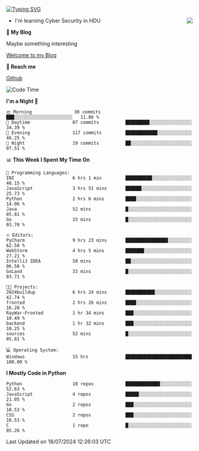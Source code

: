 [![Typing SVG](https://readme-typing-svg.herokuapp.com?font=Fira+Code&pause=1000&random=false&width=450&height=60&lines=Hello+%F0%9F%91%8B%F0%9F%8F%BB;I'm+JBNRZ)](https://git.io/typing-svg)

<a href="#">
  <img align="right" src="https://github-readme-stats.vercel.app/api?username=JBNRZ&show_icons=true&bg_color=15,f2f7fd,E0EAFC" />
</a>

- I'm learning Cyber Security in HDU

 **🌱 My Blog**

Maybe something interesting

[Welcome to my Blog](https://jbnrz.com.cn/)

 **💬 Reach me** 

[Github](https://github.com/JBNRZ)


<!--START_SECTION:waka-->
![Code Time](http://img.shields.io/badge/Code%20Time-605%20hrs%207%20mins-blue)

**I'm a Night 🦉** 

```text
🌞 Morning                30 commits          ███░░░░░░░░░░░░░░░░░░░░░░   11.86 % 
🌆 Daytime                87 commits          █████████░░░░░░░░░░░░░░░░   34.39 % 
🌃 Evening                117 commits         ████████████░░░░░░░░░░░░░   46.25 % 
🌙 Night                  19 commits          ██░░░░░░░░░░░░░░░░░░░░░░░   07.51 % 
```


📊 **This Week I Spent My Time On** 

```text
💬 Programming Languages: 
INI                      6 hrs 1 min         ██████████░░░░░░░░░░░░░░░   40.15 % 
JavaScript               3 hrs 51 mins       ██████░░░░░░░░░░░░░░░░░░░   25.73 % 
Python                   2 hrs 6 mins        ████░░░░░░░░░░░░░░░░░░░░░   14.06 % 
Java                     52 mins             █░░░░░░░░░░░░░░░░░░░░░░░░   05.81 % 
Go                       33 mins             █░░░░░░░░░░░░░░░░░░░░░░░░   03.70 % 

🔥 Editors: 
PyCharm                  9 hrs 23 mins       ████████████████░░░░░░░░░   62.58 % 
WebStorm                 4 hrs 5 mins        ███████░░░░░░░░░░░░░░░░░░   27.21 % 
IntelliJ IDEA            58 mins             ██░░░░░░░░░░░░░░░░░░░░░░░   06.50 % 
GoLand                   33 mins             █░░░░░░░░░░░░░░░░░░░░░░░░   03.71 % 

🐱‍💻 Projects: 
2024buildup              6 hrs 24 mins       ███████████░░░░░░░░░░░░░░   42.74 % 
fronted                  2 hrs 26 mins       ████░░░░░░░░░░░░░░░░░░░░░   16.28 % 
RayWar-Fronted           1 hr 34 mins        ███░░░░░░░░░░░░░░░░░░░░░░   10.49 % 
backend                  1 hr 32 mins        ███░░░░░░░░░░░░░░░░░░░░░░   10.25 % 
sources                  52 mins             █░░░░░░░░░░░░░░░░░░░░░░░░   05.81 % 

💻 Operating System: 
Windows                  15 hrs              █████████████████████████   100.00 % 
```

**I Mostly Code in Python** 

```text
Python                   10 repos            █████████████░░░░░░░░░░░░   52.63 % 
JavaScript               4 repos             █████░░░░░░░░░░░░░░░░░░░░   21.05 % 
Go                       2 repos             ███░░░░░░░░░░░░░░░░░░░░░░   10.53 % 
CSS                      2 repos             ███░░░░░░░░░░░░░░░░░░░░░░   10.53 % 
C                        1 repo              █░░░░░░░░░░░░░░░░░░░░░░░░   05.26 % 
```




 Last Updated on 18/07/2024 12:26:03 UTC
<!--END_SECTION:waka-->
